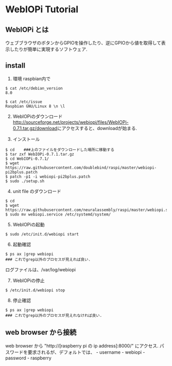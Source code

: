 # WebIOPi Tutorial

## WebIOPi とは
ウェブブラウザのボタンからGPIOを操作したり、逆にGPIOから値を取得して表示したりが簡単に実現するソフトウェア.


## install
1. 環境
raspbian内で
```
$ cat /etc/debian_version
8.0

$ cat /etc/issue
Raspbian GNU/Linux 8 \n \l
```

2. WebIOPiのダウンロード
<http://sourceforge.net/projects/webiopi/files/WebIOPi-0.7.1.tar.gz/download>にアクセスすると、downloadが始まる.


3. インストール
```
$ cd	###上のファイルをダウンロードした場所に移動する
$ tar zxf WebIOPi-0.7.1.tar.gz
$ cd WebIOPi-0.7.1/
$ wget https://raw.githubusercontent.com/doublebind/raspi/master/webiopi-pi2bplus.patch
$ patch -p1 -i webiopi-pi2bplus.patch
$ sudo ./setup.sh
```

4. unit file のダウンロード
```
$ cd 
$ wget https://raw.githubusercontent.com/neuralassembly/raspi/master/webiopi.service
$ sudo mv webiopi.service /etc/systemd/system/
```


5. WebIOPiの起動
```
$ sudo /etc/init.d/webiopi start
```

6. 起動確認
```
$ ps ax |grep webiopi
### これでgrep以外のプロセスが見えれば良い.
```
ログファイルは、/var/log/webiopi


7. WebIOPiの停止
```
$ /etc/init.d/webiopi stop
```

8. 停止確認
```
$ ps ax |grep webiopi
### これでgrep以外のプロセスが見えれなければ良い.
```


## web browser から接続
web browser から "http://[raspberry pi の ip address]:8000/" にアクセス.
パスワードを要求されるが、デフォルトでは、
	- username
		- webiopi
	- password
		- raspberry



